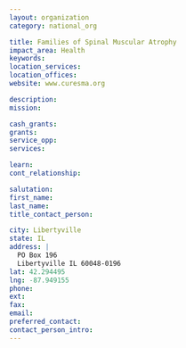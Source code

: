 ```yaml
---
layout: organization
category: national_org

title: Families of Spinal Muscular Atrophy
impact_area: Health
keywords: 
location_services: 
location_offices: 
website: www.curesma.org

description: 
mission: 

cash_grants: 
grants: 
service_opp: 
services: 

learn: 
cont_relationship: 

salutation: 
first_name: 
last_name: 
title_contact_person: 

city: Libertyville
state: IL
address: |
  PO Box 196  
  Libertyville IL 60048-0196
lat: 42.294495
lng: -87.949155
phone: 
ext: 
fax: 
email: 
preferred_contact: 
contact_person_intro: 
---
```

